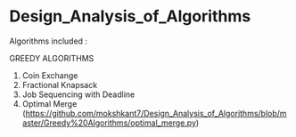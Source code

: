 # Design_Analysis_of_Algorithms

Algorithms included :



GREEDY ALGORITHMS

1. Coin Exchange
2. Fractional Knapsack
3. Job Sequencing with Deadline
4. Optimal Merge (https://github.com/mokshkant7/Design_Analysis_of_Algorithms/blob/master/Greedy%20Algorithms/optimal_merge.py)